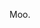 Moo. 

<!---
jkrakenda/jkrakenda is a ✨ special ✨ repository because its `README.md` (this file) appears on your GitHub profile.
You can click the Preview link to take a look at your changes.
--->
